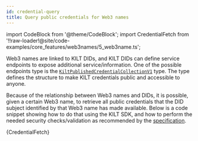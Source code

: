 ```yaml
---
id: credential-query
title: Query public credentials for Web3 names
---
```


import CodeBlock from '@theme/CodeBlock';
import CredentialFetch from '!!raw-loader!@site/code-examples/core_features/web3names/5_web3name.ts';

Web3 names are linked to KILT DIDs, and KILT DIDs can define service endpoints to expose additional service/information.
One of the possible endpoints type is the [`KiltPublishedCredentialCollectionV1`][kilt-published-credential-collection-v1-type] type.
The type defines the structure to make KILT credentials public and accessible to anyone.

Because of the relationship between Web3 names and DIDs, it is possible, given a certain Web3 name, to retrieve all public credentials that the DID subject identified by that Web3 name has made available.
Below is a code snippet showing how to do that using the KILT SDK, and how to perform the needed security checks/validation as recommended by the [specification][kilt-published-credential-collection-v1-type].

<CodeBlock className="language-js">
  {CredentialFetch}
</CodeBlock>

[kilt-published-credential-collection-v1-type]: https://github.com/KILTprotocol/specifications/blob/dee9ac26e381f6e0cbcd184b0892327db0f8b312/docs/did/kilt-published-credential-collection-v1.md